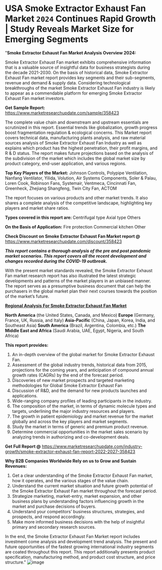 # USA Smoke Extractor Exhaust Fan Market `2024` Continues Rapid Growth | Study Reveals Market Size for Emerging Segments
"<strong>Smoke Extractor Exhaust Fan Market Analysis Overview 2024:</strong>

Smoke Extractor Exhaust Fan market exhibits comprehensive information that is a valuable source of insightful data for business strategists during the decade 2021-2030. On the basis of historical data, Smoke Extractor Exhaust Fan market report provides key segments and their sub-segments, revenue and demand &amp; supply data. Considering technological breakthroughs of the market Smoke Extractor Exhaust Fan industry is likely to appear as a commendable platform for emerging Smoke Extractor Exhaust Fan market investors.

<strong>Get Sample Report:</strong> <a href=https://www.marketresearchupdate.com/sample/358423>https://www.marketresearchupdate.com/sample/358423</a>

The complete value chain and downstream and upstream essentials are scrutinized in this report. Essential trends like globalization, growth progress boost fragmentation regulation &amp; ecological concerns. This Market report covers technical data, manufacturing plants analysis, and raw material sources analysis of Smoke Extractor Exhaust Fan Industry as well as explains which product has the highest penetration, their profit margins, and R &amp; D status. The report makes future projections based on the analysis of the subdivision of the market which includes the global market size by product category, end-user application, and various regions.

<strong>Top Key Players of the Market:</strong>
Johnson Controls, Polypipe Ventilation, Nanfang Ventilator, Yilida, Volution, Air Systems Components, Soler & Palau, Loren Cook, Robinson Fans, Systemair, Ventmeca, Cincinnati Fan, Greenheck, Zhejiang Shangfeng, Twin City Fan, ACTOM

The report focuses on various products and other market trends. It also shares a complete analysis of the competitive landscape, highlighting key players and market share ratios.

<strong>Types covered in this report are: </strong>
Centrifugal type
Axial type
Others

<strong>On the Basis of Application:</strong>
Fire protection
Commercial kitchen
Other

<strong>Check Discount on Smoke Extractor Exhaust Fan Market report @</strong> <a href=https://www.marketresearchupdate.com/discount/358423>https://www.marketresearchupdate.com/discount/358423</a>

<em><strong>This report contains a thorough analysis of the pre and post pandemic market scenarios. This report covers all the recent development and changes recorded during the COVID-19 outbreak.</strong></em>

With the present market standards revealed, the Smoke Extractor Exhaust Fan market research report has also illustrated the latest strategic developments and patterns of the market players in an unbiased manner. The report serves as a presumptive business document that can help the purchasers in the global market plan their next courses towards the position of the market’s future.

<strong><u><b>Regional Analysis For Smoke Extractor Exhaust Fan Market</b></u></strong>

<strong><b>North America</b></strong> (the United States, Canada, and Mexico)
<strong><b>Europe </b></strong>(Germany, France, UK, Russia, and Italy)
<strong><b>Asia-Pacific</b></strong> (China, Japan, Korea, India, and Southeast Asia)
<strong><b>South America</b></strong> (Brazil, Argentina, Colombia, etc.)
<strong><b>The Middle East and Africa</b></strong> (Saudi Arabia, UAE, Egypt, Nigeria, and South Africa)

<strong>This report provides:</strong>

1) An in-depth overview of the global market for Smoke Extractor Exhaust Fan.
2) Assessment of the global industry trends, historical data from 2015, projections for the coming years, and anticipation of compound annual growth rates (CAGRs) by the end of the forecast period.
3) Discoveries of new market prospects and targeted marketing methodologies for Global Smoke Extractor Exhaust Fan
4) Discussion of R&amp;D, and the demand for new products launches and applications.
5) Wide-ranging company profiles of leading participants in the industry.
6) The composition of the market, in terms of dynamic molecule types and targets, underlining the major industry resources and players.
7) The growth in patient epidemiology and market revenue for the market globally and across the key players and market segments.
8) Study the market in terms of generic and premium product revenue.
9) Determine commercial opportunities in the market sales scenario by analyzing trends in authorizing and co-development deals.

<strong>Get Full Report @</strong> <a href=https://www.marketresearchupdate.com/industry-growth/smoke-extractor-exhaust-fan-report-2022-2027-358423>https://www.marketresearchupdate.com/industry-growth/smoke-extractor-exhaust-fan-report-2022-2027-358423</a>

<strong>Why B2B Companies Worldwide Rely on us to Grow and Sustain Revenues:</strong>

1) Get a clear understanding of the Smoke Extractor Exhaust Fan market, how it operates, and the various stages of the value chain.
2) Understand the current market situation and future growth potential of the Smoke Extractor Exhaust Fan market throughout the forecast period.
3) Strategize marketing, market-entry, market expansion, and other business plans by understanding factors influencing growth in the market and purchase decisions of buyers.
4) Understand your competitors’ business structures, strategies, and prospects, and respond accordingly.
5) Make more informed business decisions with the help of insightful primary and secondary research sources.

In the end, the Smoke Extractor Exhaust Fan Market report includes investment come analysis and development trend analysis. The present and future opportunities of the fastest growing international industry segments are coated throughout this report. This report additionally presents product specification, manufacturing method, and product cost structure, and price structure."
![image](https://github.com/johnrobertjr/Market-Research-Update/assets/154120476/b4ad2b1d-be79-4127-a9b0-658feb3dd7db)

